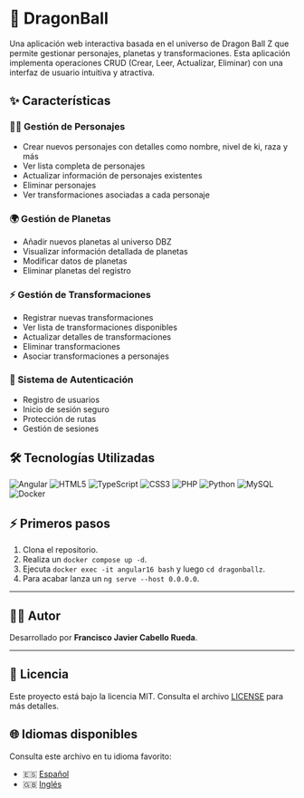 # 🐉 DragonBall

Una aplicación web interactiva basada en el universo de Dragon Ball Z que permite gestionar personajes, planetas y transformaciones. Esta aplicación implementa operaciones CRUD (Crear, Leer, Actualizar, Eliminar) con una interfaz de usuario intuitiva y atractiva.

## ✨ Características

### 🦸‍♂️ Gestión de Personajes
- Crear nuevos personajes con detalles como nombre, nivel de ki, raza y más
- Ver lista completa de personajes
- Actualizar información de personajes existentes
- Eliminar personajes
- Ver transformaciones asociadas a cada personaje

### 🌍 Gestión de Planetas
- Añadir nuevos planetas al universo DBZ
- Visualizar información detallada de planetas
- Modificar datos de planetas
- Eliminar planetas del registro

### ⚡ Gestión de Transformaciones
- Registrar nuevas transformaciones
- Ver lista de transformaciones disponibles
- Actualizar detalles de transformaciones
- Eliminar transformaciones
- Asociar transformaciones a personajes

### 🔐 Sistema de Autenticación
- Registro de usuarios
- Inicio de sesión seguro
- Protección de rutas
- Gestión de sesiones

## 🛠️ Tecnologías Utilizadas

![Angular](https://img.shields.io/badge/Angular-DD0031?style=for-the-badge&logo=angular&logoColor=white)
![HTML5](https://img.shields.io/badge/HTML5-E34F26?style=for-the-badge&logo=html5&logoColor=white)
![TypeScript](https://img.shields.io/badge/TypeScript-3178C6?style=for-the-badge&logo=typescript&logoColor=white)
![CSS3](https://img.shields.io/badge/CSS3-1572B6?style=for-the-badge&logo=css3&logoColor=white)
![PHP](https://img.shields.io/badge/PHP-777BB4?style=for-the-badge&logo=php&logoColor=white)
![Python](https://img.shields.io/badge/Python-3776AB?style=for-the-badge&logo=python&logoColor=white)
![MySQL](https://img.shields.io/badge/MySQL-4479A1?style=for-the-badge&logo=mysql&logoColor=white)
![Docker](https://img.shields.io/badge/Docker-2496ED?style=for-the-badge&logo=docker&logoColor=white)

## ⚡ Primeros pasos

1. Clona el repositorio.
2. Realiza un `docker compose up -d`.
3. Ejecuta `docker exec -it angular16 bash` y luego `cd dragonballz`.
4. Para acabar lanza un `ng serve --host 0.0.0.0`.

---

## 👨‍💻 Autor

Desarrollado por **Francisco Javier Cabello Rueda**.

---

## 📄 Licencia

Este proyecto está bajo la licencia MIT. Consulta el archivo [LICENSE](LICENSE) para más detalles.

## 🌐 Idiomas disponibles

Consulta este archivo en tu idioma favorito:

- 🇪🇸 [Español](README.es.md)
- 🇬🇧 [Inglés](README.md)